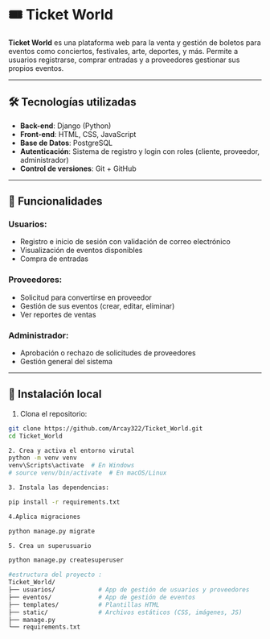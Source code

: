 # 🎟️ Ticket World

**Ticket World** es una plataforma web para la venta y gestión de boletos para eventos como conciertos, festivales, arte, deportes, y más. Permite a usuarios registrarse, comprar entradas y a proveedores gestionar sus propios eventos.

---

## 🛠️ Tecnologías utilizadas

- **Back-end**: Django (Python)
- **Front-end**: HTML, CSS, JavaScript
- **Base de Datos**: PostgreSQL
- **Autenticación**: Sistema de registro y login con roles (cliente, proveedor, administrador)
- **Control de versiones**: Git + GitHub

---

## 📌 Funcionalidades

### Usuarios:
- Registro e inicio de sesión con validación de correo electrónico
- Visualización de eventos disponibles
- Compra de entradas

### Proveedores:
- Solicitud para convertirse en proveedor
- Gestión de sus eventos (crear, editar, eliminar)
- Ver reportes de ventas

### Administrador:
- Aprobación o rechazo de solicitudes de proveedores
- Gestión general del sistema

---

## 🧪 Instalación local

1. Clona el repositorio:

```bash
git clone https://github.com/Arcay322/Ticket_World.git
cd Ticket_World

2. Crea y activa el entorno virutal
python -m venv venv
venv\Scripts\activate  # En Windows
# source venv/bin/activate  # En macOS/Linux

3. Instala las dependencias:

pip install -r requirements.txt

4.Aplica migraciones 

python manage.py migrate

5. Crea un superusuario

python manage.py createsuperuser

#estructura del proyecto :
Ticket_World/
├── usuarios/            # App de gestión de usuarios y proveedores
├── eventos/             # App de gestión de eventos
├── templates/           # Plantillas HTML
├── static/              # Archivos estáticos (CSS, imágenes, JS)
├── manage.py
└── requirements.txt
